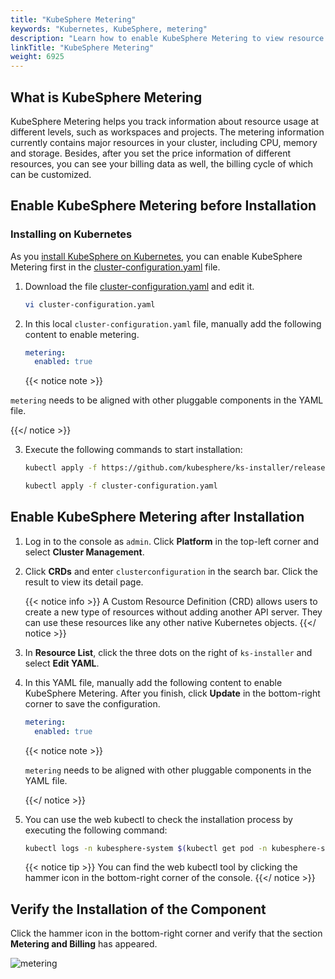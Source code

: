 ```yaml
---
title: "KubeSphere Metering"
keywords: "Kubernetes, KubeSphere, metering"
description: "Learn how to enable KubeSphere Metering to view resource consumption in your cluster."
linkTitle: "KubeSphere Metering"
weight: 6925
---
```


## What is KubeSphere Metering

KubeSphere Metering helps you track information about resource usage at different levels, such as workspaces and projects. The metering information currently contains major resources in your cluster, including CPU, memory and storage. Besides, after you set the price information of different resources, you can see your billing data as well, the billing cycle of which can be customized.

## Enable KubeSphere Metering before Installation

### **Installing on Kubernetes**

As you [install KubeSphere on Kubernetes](../../installing-on-kubernetes/introduction/overview/), you can enable KubeSphere Metering first in the [cluster-configuration.yaml](https://github.com/kubesphere/ks-installer/releases/download/v3.0.0/cluster-configuration.yaml) file.

1. Download the file [cluster-configuration.yaml](https://github.com/kubesphere/ks-installer/releases/download/v3.0.0/cluster-configuration.yaml) and edit it.

    ```bash
    vi cluster-configuration.yaml
    ```

2. In this local `cluster-configuration.yaml` file, manually add the following content to enable metering.

    ```yaml
    metering:
      enabled: true
    ```

    {{< notice note >}}

`metering` needs to be aligned with other pluggable components in the YAML file.

{{</ notice >}} 

3. Execute the following commands to start installation:

    ```bash
    kubectl apply -f https://github.com/kubesphere/ks-installer/releases/download/v3.0.0/kubesphere-installer.yaml

    kubectl apply -f cluster-configuration.yaml
    ```

## Enable KubeSphere Metering after Installation

1. Log in to the console as `admin`. Click **Platform** in the top-left corner and select **Cluster Management**.
   
2. Click **CRDs** and enter `clusterconfiguration` in the search bar. Click the result to view its detail page.

    {{< notice info >}}
A Custom Resource Definition (CRD) allows users to create a new type of resources without adding another API server. They can use these resources like any other native Kubernetes objects.
    {{</ notice >}}

3. In **Resource List**, click the three dots on the right of `ks-installer` and select **Edit YAML**.
   
4. In this YAML file, manually add the following content to enable KubeSphere Metering. After you finish, click **Update** in the bottom-right corner to save the configuration.

    ```yaml
    metering:
      enabled: true
    ```

    {{< notice note >}}

    `metering` needs to be aligned with other pluggable components in the YAML file.

    {{</ notice >}} 

5. You can use the web kubectl to check the installation process by executing the following command:

    ```bash
    kubectl logs -n kubesphere-system $(kubectl get pod -n kubesphere-system -l app=ks-install -o jsonpath='{.items[0].metadata.name}') -f
    ```

    {{< notice tip >}}
You can find the web kubectl tool by clicking the hammer icon in the bottom-right corner of the console.
    {{</ notice >}}

## Verify the Installation of the Component

Click the hammer icon in the bottom-right corner and verify that the section **Metering and Billing** has appeared.

![metering](/images/docs/enable-pluggable-components/kubesphere-metering/metering.png)


